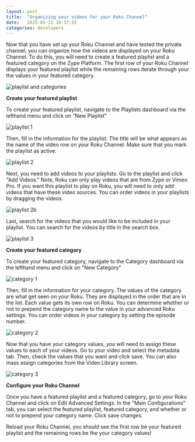 ```yaml
---
layout: post
title:  "Organizing your videos for your Roku Channel"
date:   2015-05-11 10:37:55
categories: developers
---
```


Now that you have set up your Roku Channel and have tested the private channel, you
can organize how the videos are displayed on your Roku Channel. To do this,
you will need to create a featured playlist and a featured category on the Zype Platform. The first row
of your Roku Channel displays your featured playlist while the remaining rows iterate
through your the values in your featured category.

![playlist and categories]({{site.url}}assets/Categories,%20Playlists%20and%20Your%20Roku%20App/roku_playlist.png)

**Create your featured playlist**

To create your featured playlist, navigate to the Playlists dashboard via the lefthand
menu and click on "New Playlist"

![playlist 1]({{site.url}}assets/roku/playlist_1.png)

Then, fill in the information for the playlist. The title will be what appears as the
name of the video row on your Roku Channel. Make sure that you mark the playlist as active.

![playlist 2]({{site.url}}assets/roku/playlist_2.png)

Next, you need to add videos to your playlists. Go to the playlist and click "Add Videos."
Note, Roku can only play videos that are from Zype or Vimeo Pro. If you want this playlist
to play on Roku, you will need to only add videos that have these video sources. You
can order videos in your playlists by dragging the videos.

![playlist 2b]({{site.url}}assets/roku/playlist_2b.png)

Last, search for the videos that you would like to be included in your playlist. You
can search for the videos by title in the search box.

![playlist 3]({{site.url}}assets/roku/playlist_3.png)

**Create your featured category**

To create your featured category, navigate to the Category dashboard via the lefthand
menu and click on "New Category"

![category 1]({{site.url}}assets/roku/category_1.png)

Then, fill in the information for your category. The values of the category are what get
seen on your Roku. They are displayed in the order that are in the list. Each value
gets its own row on Roku. You can determine whether or not to prepend the category name
to the value in your advanced Roku settings. You can order videos in your category by setting
the episode number.

![category 2]({{site.url}}assets/roku/category_2.png)

Now that you have your category values, you will need to assign these values to each
of your videos. Go to your video and select the metadata tab. Then, check the values
that you want and click save. You can also mass assign categories from the Video Library screen.

![category 3]({{site.url}}assets/roku/category_3.png)

**Configure your Roku Channel**

Once you have a featured playlist and a featured category, go to your Roku Channel and
click on Edit Advanced Settings. In the "Main Configurations" tab, you can select
the featured playlist, featured category, and whether or not to prepend your category name.
Click save changes.

Reload your Roku Channel, you should see the first row be your featured playlist and the
remaining rows be the your category values!
